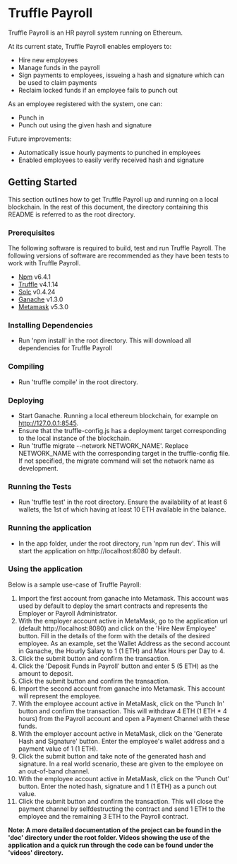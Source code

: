 # Truffle Payroll

Truffle Payroll is an HR payroll system running on Ethereum. 

At its current state, Truffle Payroll enables employers to:
 * Hire new employees
 * Manage funds in the payroll
 * Sign payments to employees, issueing a hash and signature which can be used to claim payments
 * Reclaim locked funds if an employee fails to punch out

As an employee registered with the system, one can:
 * Punch in 
 * Punch out using the given hash and signature

Future improvements:
 * Automatically issue hourly payments to punched in employees
 * Enabled employees to easily verify received hash and signature

## Getting Started

This section outlines how to get Truffle Payroll up and running on a local blockchain. In the rest of this document, the directory containing this README is referred to as the root directory.

### Prerequisites

The following software is required to build, test and run Truffle Payroll. The following versions of software are recommended as they have been tests to work with Truffle Payroll.

 * [Npm](https://www.npmjs.com/get-npm) v6.4.1
 * [Truffle](https://truffleframework.com/) v4.1.14
 * [Solc](https://www.npmjs.com/package/solc) v0.4.24
 * [Ganache](https://truffleframework.com/ganache) v1.3.0
 * [Metamask](https://metamask.io/) v5.3.0

### Installing Dependencies

 * Run 'npm install' in the root directory. This will download all dependencies for Truffle Payroll

### Compiling

 * Run 'truffle compile' in the root directory.

### Deploying 

 * Start Ganache. Running a local ethereum blockchain, for example on http://127.0.0.1:8545.
 * Ensure that the truffle-config.js has a deployment target corresponding to the local instance of the blockchain.
 * Run 'truffle migrate --network NETWORK_NAME'. Replace NETWORK_NAME with the corresponding target in the truffle-config file. If not specified, the migrate command will set the network name as development.

### Running the Tests

 * Run 'truffle test' in the root directory. Ensure the availability of at least 6 wallets, the 1st of which having at least 10 ETH available in the balance.
 
### Running the application

 * In the app folder, under the root directory, run 'npm run dev'. This will start the application on http://localhost:8080 by default.

### Using the application 

Below is a sample use-case of Truffle Payroll:

 1. Import the first account from ganache into Metamask. This account was used by default to deploy the smart contracts and represents the Employer or Payroll Administrator. 
 2. With the employer account active in MetaMask, go to the application url (default http://localhost:8080) and click on the 'Hire New Employee' button. Fill in the details of the form with the details of the desired employee. As an example, set the Wallet Address as the second account in Ganache, the Hourly Salary to 1 (1 ETH) and Max Hours per Day to 4.
 3. Click the submit button and confirm the transaction. 
 4. Click the 'Deposit Funds in Payroll' button and enter 5 (5 ETH) as the amount to deposit.
 5. Click the submit button and confirm the transaction. 
 6. Import the second account from ganache into Metamask. This account will represent the employee.
 7. With the employee account active in MetaMask, click on the 'Punch In' button and confirm the transaction. This will withdraw 4 ETH (1 ETH * 4 hours) from the Payroll account and open a Payment Channel with these funds. 
 8. With the employer account active in MetaMask, click on the 'Generate Hash and Signature' button. Enter the employee's wallet address and a payment value of 1 (1 ETH).
 9. Click the submit button and take note of the generated hash and signature. In a real world scenario, these are given to the employee on an out-of-band channel. 
 10. With the employee account active in MetaMask, click on the 'Punch Out' button. Enter the noted hash, signature and 1 (1 ETH) as a punch out value.
 11. Click the submit button and confirm the transaction. This will close the payment channel by selfdestructing the contract and send 1 ETH to the employee and the remaining 3 ETH to the Payroll contract.


**Note: A more detailed documentation of the project can be found in the 'doc' directory under the root folder. Videos showing the use of the application and a quick run through the code can be found under the 'videos' directory.**